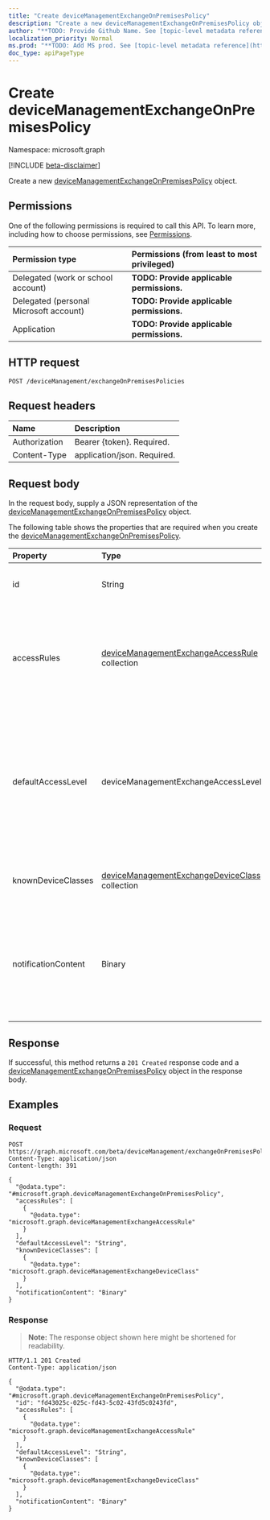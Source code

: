 ```yaml
---
title: "Create deviceManagementExchangeOnPremisesPolicy"
description: "Create a new deviceManagementExchangeOnPremisesPolicy object."
author: "**TODO: Provide Github Name. See [topic-level metadata reference](https://msgo.azurewebsites.net/add/document/guidelines/metadata.html#topic-level-metadata)**"
localization_priority: Normal
ms.prod: "**TODO: Add MS prod. See [topic-level metadata reference](https://msgo.azurewebsites.net/add/document/guidelines/metadata.html#topic-level-metadata)**"
doc_type: apiPageType
---
```


# Create deviceManagementExchangeOnPremisesPolicy
Namespace: microsoft.graph

[!INCLUDE [beta-disclaimer](../../includes/beta-disclaimer.md)]

Create a new [deviceManagementExchangeOnPremisesPolicy](../resources/devicemanagementexchangeonpremisespolicy.md) object.

## Permissions
One of the following permissions is required to call this API. To learn more, including how to choose permissions, see [Permissions](/graph/permissions-reference).

|Permission type|Permissions (from least to most privileged)|
|:---|:---|
|Delegated (work or school account)|**TODO: Provide applicable permissions.**|
|Delegated (personal Microsoft account)|**TODO: Provide applicable permissions.**|
|Application|**TODO: Provide applicable permissions.**|

## HTTP request

<!-- {
  "blockType": "ignored"
}
-->
``` http
POST /deviceManagement/exchangeOnPremisesPolicies
```

## Request headers
|Name|Description|
|:---|:---|
|Authorization|Bearer {token}. Required.|
|Content-Type|application/json. Required.|

## Request body
In the request body, supply a JSON representation of the [deviceManagementExchangeOnPremisesPolicy](../resources/devicemanagementexchangeonpremisespolicy.md) object.

The following table shows the properties that are required when you create the [deviceManagementExchangeOnPremisesPolicy](../resources/devicemanagementexchangeonpremisespolicy.md).

|Property|Type|Description|
|:---|:---|:---|
|id|String|**TODO: Add Description** Inherited from [entity](../resources/entity.md)|
|accessRules|[deviceManagementExchangeAccessRule](../resources/devicemanagementexchangeaccessrule.md) collection|The list of device access rules in Exchange. The access rules apply globally to the entire Exchange organization|
|defaultAccessLevel|deviceManagementExchangeAccessLevel|Default access state in Exchange. This rule applies globally to the entire Exchange organization. Possible values are: `none`, `allow`, `block`, `quarantine`.|
|knownDeviceClasses|[deviceManagementExchangeDeviceClass](../resources/devicemanagementexchangedeviceclass.md) collection|The list of device classes known to Exchange|
|notificationContent|Binary|Notification text that will be sent to users quarantined by this policy. This is UTF8 encoded byte array HTML.|



## Response

If successful, this method returns a `201 Created` response code and a [deviceManagementExchangeOnPremisesPolicy](../resources/devicemanagementexchangeonpremisespolicy.md) object in the response body.

## Examples

### Request
<!-- {
  "blockType": "request",
  "name": "create_devicemanagementexchangeonpremisespolicy_from_"
}
-->
``` http
POST https://graph.microsoft.com/beta/deviceManagement/exchangeOnPremisesPolicies
Content-Type: application/json
Content-length: 391

{
  "@odata.type": "#microsoft.graph.deviceManagementExchangeOnPremisesPolicy",
  "accessRules": [
    {
      "@odata.type": "microsoft.graph.deviceManagementExchangeAccessRule"
    }
  ],
  "defaultAccessLevel": "String",
  "knownDeviceClasses": [
    {
      "@odata.type": "microsoft.graph.deviceManagementExchangeDeviceClass"
    }
  ],
  "notificationContent": "Binary"
}
```


### Response
>**Note:** The response object shown here might be shortened for readability.
<!-- {
  "blockType": "response",
  "truncated": true,
  "@odata.type": "microsoft.graph.deviceManagementExchangeOnPremisesPolicy"
}
-->
``` http
HTTP/1.1 201 Created
Content-Type: application/json

{
  "@odata.type": "#microsoft.graph.deviceManagementExchangeOnPremisesPolicy",
  "id": "fd43025c-025c-fd43-5c02-43fd5c0243fd",
  "accessRules": [
    {
      "@odata.type": "microsoft.graph.deviceManagementExchangeAccessRule"
    }
  ],
  "defaultAccessLevel": "String",
  "knownDeviceClasses": [
    {
      "@odata.type": "microsoft.graph.deviceManagementExchangeDeviceClass"
    }
  ],
  "notificationContent": "Binary"
}
```

